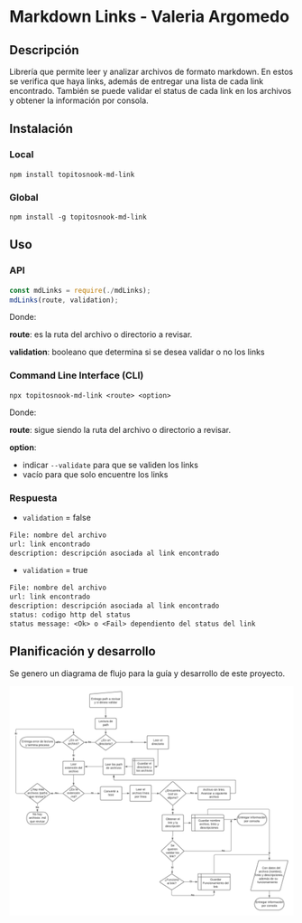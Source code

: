 # Markdown Links - Valeria Argomedo

## Descripción 
Librería que permite leer y analizar archivos de formato markdown. En estos se verifica que haya links, además de entregar una lista de cada link encontrado. También se puede validar el status de cada link en los archivos y obtener la información por consola. 

## Instalación

### **Local** 

```
npm install topitosnook-md-link
```
### **Global** 

```
npm install -g topitosnook-md-link
```

## Uso
### **API**

```js
const mdLinks = require(./mdLinks);
mdLinks(route, validation);
```
Donde:

  **route**: es la ruta del archivo o directorio a revisar.

  **validation**: booleano que determina si se desea validar o no los links

### **Command Line Interface (CLI)**

```
npx topitosnook-md-link <route> <option>
```
Donde:

  **route**: sigue siendo la ruta del archivo o directorio a revisar.

  **option**: 
  - indicar `--validate` para que se validen los links
  - vacío para que solo encuentre los links

### **Respuesta**
* `validation` = false
```
File: nombre del archivo
url: link encontrado
description: descripción asociada al link encontrado
```
* `validation` = true
```
File: nombre del archivo
url: link encontrado
description: descripción asociada al link encontrado
status: codigo http del status
status message: <Ok> o <Fail> dependiento del status del link
```
## Planificación y desarrollo
Se genero un diagrama de flujo para la guía y desarrollo de este proyecto.

![Diagrama de flujo](Diagrama_Flujo_md_links.png)